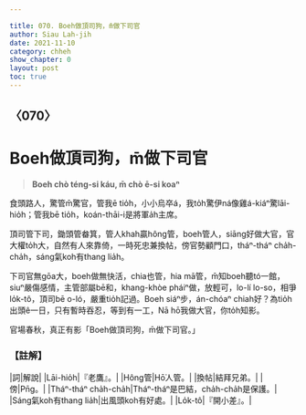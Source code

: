 ```yaml
---

title: 070. Boeh做頂司狗，m̄做下司官
author: Siau Lah-jih
date: 2021-11-10
category: chheh
show_chapter: 0
layout: post
toc: true
---
```

  
## 〈070〉
# Boeh做頂司狗，m̄做下司官
>**Boeh chò téng-si káu, m̄ chò ē-si koaⁿ**

食頭路人，驚管m̄驚官，管我ē tio̍h，小小烏卒á，我to̍h驚伊ná像雞á-kiáⁿ驚lāi-hio̍h；管我bē tio̍h，koán-thāi-i是將軍a̍h主席。

頂司管下司，鋤頭管畚箕，管人khah贏hông管，boeh管人，siāng好做大官，官大權to̍h大，自然有人來靠倚，一時死忠兼換帖，傍官勢顧門口，tháⁿ-tháⁿ cha̍h-cha̍h，sáng氣koh有thang lia̍h。

下司官無gōa大，boeh做無快活，chia也管，hia mā管，m̄知boeh聽tó一館，siuⁿ嚴傷感情，主管部屬bē和，khang-khòe pháiⁿ做，放輕可，lo-lí lo-so，相爭lo̍k-tô，頂司bē o-ló，嚴重tio̍h記過。Boeh siáⁿ步，án-chóaⁿ chiah好？為tio̍h出頭ê一日，只有暫時吞忍，等到有一工，Nā hō͘我做大官，你to̍h知影。

官場春秋，真正有影「Boeh做頂司狗，m̄做下司官。」


### 【註解】

|詞|解說|
|Lāi-hio̍h|『老鷹』。|
|Hông管|Hō͘人管。|
|換帖|結拜兄弟。|
|傍|Pn̄g。|
|Tháⁿ-tháⁿ cha̍h-cha̍h|Tháⁿ-tháⁿ是巴結，cha̍h-cha̍h是保護。|
|Sáng氣koh有thang lia̍h|出風頭koh有好處。|
|Lo̍k-tô|『開小差』。|

